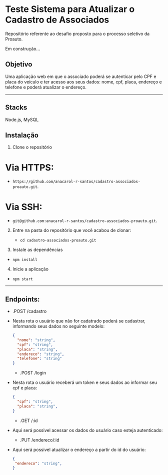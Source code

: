# Teste Sistema para Atualizar o Cadastro de Associados

Repositório referente ao desafio proposto para o processo seletivo da Proauto.

Em construção...

## Objetivo
Uma aplicação web em que o associado poderá se autenticar pelo CPF e placa do veículo e ter acesso aos seus dados: nome, cpf,
placa, endereço e telefone e poderá atualizar o endereço.

---

## Stacks

Node.js, MySQL

## Instalação

1. Clone o repositório
# Via HTTPS:
  * `https://github.com/anacarol-r-santos/cadastro-associados-proauto.git`.

# Via SSH:  
  * `git@github.com:anacarol-r-santos/cadastro-associados-proauto.git`.

2. Entre na pasta do repositório que você acabou de clonar:
    * `cd cadastro-associados-proauto.git`

3. Instale as dependências
  * `npm install`

4. Inicie a aplicação
  * `npm start`

---

## Endpoints:

  - .POST /cadastro
- Nesta rota o usuário que não for cadatrado poderá se cadastrar, informando seus dados no seguinte modelo:

  ```json
  {    
    "nome": "string",
    "cpf": "string",
    "placa": "string",
    "endereco": "string",
    "telefone": "string"
  }
  ```
  - .POST /login
- Nesta rota o usuário receberá um token e seus dados ao informar seu cpf e placa:

  ```json
  {    
    "cpf": "string",
    "placa": "string",
  }
  ```
  
  - .GET /:id
- Aqui será possivel acessar os dados do usuário caso esteja autenticado:
  
  - .PUT /endereco/:id
- Aqui será possivel atualizar  o endereço a partir do id do usuário:
  
   ```json
  {    
    "endereco": "string",
  }
  ```

  
